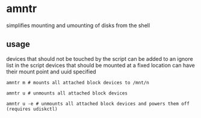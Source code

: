 # amntr
simplifies mounting and umounting of disks from the shell

usage
---
devices that should not be touched by the script can be added to an ignore list in the script
devices that should be mounted at a fixed location can have their mount point and uuid specified

`amntr m # mounts all attached block devices to /mnt/n`

`amntr u # unmounts all attached block devices`

`amntr u -e # unmounts all attached block devices and powers them off (requires udiskctl)`


